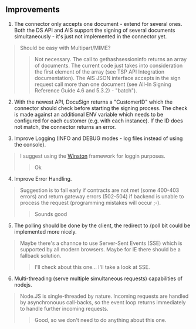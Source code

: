 Improvements
------------

1. The connector only accepts one document - extend for several ones. Both the DS API and AIS support the signing of several documents simultaneously - it's just not implemented in the connector yet.

> Should be easy with Multipart/MIME?
>> Not necessary. The call to gethashsessioninfo returns an array of documents. The current code just takes into consideration the first element of the array (see TSP API Integration documentation). The AIS JSON interface accepts in the sign request call more than one document (see All-In Signing Reference Guide 4.6 and 5.3.2) - "batch").

2. With the newest API, DocuSign returns a "CustomerID" which the connector should check before starting the signing process. The check is made against an additional ENV variable which needs to be configured for each customer (e.g. with each instance). If the ID does not match, the connector returns an error.

3. Improve Logging (INFO and DEBUG modes - log files instead of using the console).

> I suggest using the [Winston](https://github.com/winstonjs/winston) framework for loggin purposes.
>> Ok

4. Improve Error Handling.

> Suggestion is to fail early if contracts are not met (some 400-403 errors) and return gateway errors (502-504) if backend is unable to process the request (programming mistakes will occur ;-).
>> Sounds good

5. The polling should be done by the client, the redirect to /poll bit could be implemented more nicely.

> Maybe there's a channce to use Server-Sent Events (SSE) which is supported by all modern browsers. Maybe for IE there should be a fallback solution.
>> I'll check about this one... I'll take a look at SSE.

6. Multi-threading (serve multiple simultaneous requests) capabilities of nodejs.

> Node.JS is single-threaded by nature. Incoming requests are handled by asynchronouus call-backs, so the event loop returns immediately to handle further incoming requests.
>> Good, so we don't need to do anything about this one.
